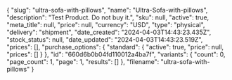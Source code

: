 {
  "slug": "ultra-sofa-with-pillows",
  "name": "Ultra-Sofa-with-pillows",
  "description": "Test Product. Do not buy it.",
  "sku": null,
  "active": true,
  "meta_title": null,
  "price": null,
  "currency": "USD",
  "type": "physical",
  "delivery": "shipment",
  "date_created": "2024-04-03T14:43:23.435Z",
  "stock_status": null,
  "date_updated": "2024-04-03T14:43:23.519Z",
  "prices": [],
  "purchase_options": {
    "standard": {
      "active": true,
      "price": null,
      "prices": []
    }
  },
  "id": "660d6b0b04fd110012a4ba7f",
  "variants": {
    "count": 0,
    "page_count": 1,
    "page": 1,
    "results": []
  },
  "filename": "ultra-sofa-with-pillows"
}